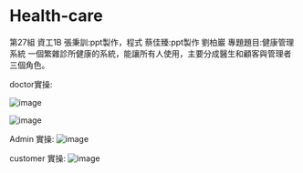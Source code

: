 # Health-care
第27組 資工1B 張秉訓:ppt製作，程式 蔡佳臻:ppt製作 劉柏巖 
專題題目:健康管理系統 
一個繁雜診所健康的系統，能讓所有人使用，主要分成醫生和顧客與管理者三個角色。

doctor實操:

![image](https://github.com/user-attachments/assets/5dc867c0-8497-41d3-8fcd-1d84ea3ef8df)

![image](https://github.com/user-attachments/assets/47fbf251-9fc5-4f96-9e3e-335adee6e524)


Admin 實操:
![image](https://github.com/user-attachments/assets/00131b06-badc-4d36-9abc-e97b9e503878)

customer 實操:
![image](https://github.com/user-attachments/assets/f9d8c07b-b189-4eeb-84d3-a93853ebb539)

